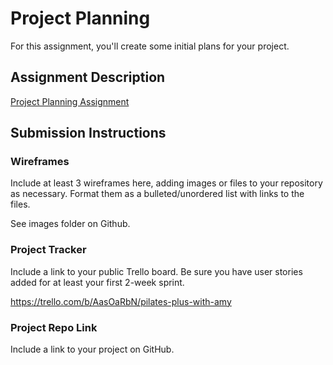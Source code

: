# Project Planning
For this assignment, you'll create some initial plans for your project.

## Assignment Description
[Project Planning Assignment](https://education.launchcode.org/liftoff/modules/assignments/project-planning)

## Submission Instructions

### Wireframes

Include at least 3 wireframes here, adding images or files to your repository as necessary. Format them as a bulleted/unordered list with links to the files. 

   See images folder on Github.

### Project Tracker

Include a link to your public Trello board. Be sure you have user stories added for at least your first 2-week sprint.

   https://trello.com/b/AasOaRbN/pilates-plus-with-amy

### Project Repo Link

Include a link to your project on GitHub.
   
   
